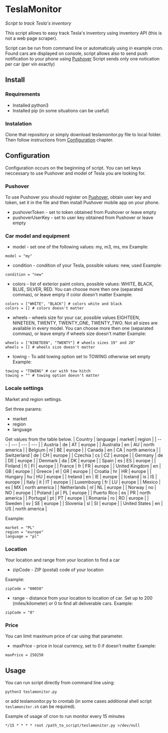 # TeslaMonitor

*Script to track Tesla's inventory*

This script allows to easy track Tesla's inventory using inventory API (this is not a web page scraper).

Script can be run from command line or automaticaly using in example cron.
Found cars are displayed on console, script allows also to send push notification to your phone using [Pushover](https://pushover.net)
Script sends only one notication per car (per vin exactly)

## Install

### Requirements

- Installed python3
- Installed pip (in some situations can be useful)

### Instalation

Clone that repository or simply download teslamonitor.py file to local folder. Then follow instructions from [Configuration](#configuration) chapter.

## Configuration

Configuration occurs on the beginning of script. You can set keys neccessary to use Pushover and model of Tesla you are looking for.

### Pushover
To use Pushover you should register on [Pushover](https://pushover.net), obtain user key and token, set it in the file and then install Pushover mobile app on your phone.

- pushoverToken - set to token obtained from Pushover or leave empty
- pushoverUserKey - set to user key obtained from Pushover or leave empty

### Car model and equipment

- model - set one of the following values:  my, m3, ms, mx
Example:
```
model = "my"
```

- condition - condition of your Tesla, possible values: new, used
Example:
```
condition = "new"
```

- colors - list of exterior paint colors, possible values: WHITE, BLACK, BLUE, SILVER, RED. You can choose more then one (separated commas), or leave empty if color doesn't matter
Example:
```
colors = ["WHITE", "BLACK"] # colors white and black
colors = [] # colors doesn't matter
```

- wheels - wheels size for your car, possible values EIGHTEEN, NINETEEN, TWENTY, TWENTY_ONE, TWENTY_TWO. Not all sizes are available in every model. You can choose more then one (separated commas), or leave empty if wheels size doesn't matter
Example:
```
wheels = ["NINETEEN", "TWENTY"] # wheels sizes 19" and 20"
wheels = [] # wheels size doesn't matter
```

- towing - To add towing option set to TOWING otherwise set empty
Example:
```
towing = "TOWING" # car with tow hitch
towing = "" # towing option doesn't matter
```

### Locale settings
Market and region settings.

Set three params:
- market
- region
- language

Get values from the table below.
| Country | language | market | region |
| --- | --- | --- | --- |
| Austria | de | AT | europe |
| Australia | en | AU | north america |
| Belgium | nl | BE | europe |
| Canada | en | CA | north america |
| Switzerland | de | CH | europe |
| Czechia | cs | CZ | europe |
| Germany | de | DE | europe |
| Denmark | da | DK | europe |
| Spain | es | ES | europe |
| Finland | fi | FI | europe |
| France | fr | FR | europe |
| United Kingdom | en | GB | europe |
| Greece | el | GR | europe |
| Croatia | hr | HR | europe |
| Hungary | hu | HU | europe |
| Ireland | en | IE | europe |
| Iceland | is | IS | europe |
| Italy | it | IT | europe |
| Luxembourg | fr | LU | europe |
| Mexico | es | MX | north america |
| Netherlands | nl | NL | europe |
| Norway | no | NO | europe |
| Poland | pl | PL | europe |
| Puerto Rico | es | PR | north america |
| Portugal | pt | PT | europe |
| Romania | ro | RO | europe |
| Sweden | sv | SE | europe |
| Slovenia | sl | SI | europe |
| United States | en | US | north america |


Example:
```
market = "PL"
region = "europe"
language = "pl"
```

### Location
Your location and range from your location to find a car

- zipCode - ZIP (postal) code of your location

Example:
```
zipCode = "00050"
```

- range - distance from your location to location of car. Set up to 200 (miles/kilometer) or 0 to find all deliverable cars.
Example:
```
zipCode = "0"
```

### Price
You can limit maximum price of car using that parameter.
- maxPrice - price in local currency, set to 0 if doesn't matter
Example:
```
maxPrice = 250250
```


## Usage

You can run script directly from command line using:

```
python3 teslamonitor.py
```
or add teslamonitor.py to crontab (in some cases additional shell script `teslamonitor.sh` can be required).

Example of usage of cron to run monitor every 15 minutes

```
*/15 * * * * root /path_to_script/teslamonitor.py >/dev/null
```